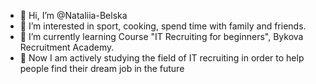 - 👋 Hi, I’m @Nataliia-Belska
- 👀 I’m interested in sport, cooking, spend time with family and friends.
- 🌱 I’m currently learning Course "IT Recruiting for beginners", Bykova Recruitment Academy.
- 💞️ Now I am actively studying the field of IT recruiting in order to help people find their dream job in the future

<!---
Nataliia-Belska/Nataliia-Belska is a ✨ special ✨ repository because its `README.md` (this file) appears on your GitHub profile.
You can click the Preview link to take a look at your changes.
--->
